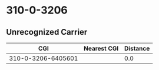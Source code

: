 # 310-0-3206
## Unrecognized Carrier


| CGI | Nearest CGI | Distance |
|-----|-------------|----------|
| 310-0-3206-6405601 |  | 0.0 |
